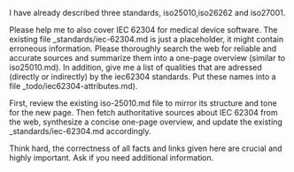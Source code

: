 I have already described three standards, iso25010,iso26262 and iso27001.

Please help me to also cover  IEC 62304 for medical device software.
The existing file _standards/iec-62304.md is just a placeholder, it might contain erroneous information.
Please thoroughly search the web for reliable and accurate sources and summarize them into a one-page overview (similar to iso25010.md).
In addition, give me a list of qualities that are adressed (directly or indirectly) by the iec62304 standards.
Put these names into a file _todo/iec62304-attributes.md).

First, review the existing iso-25010.md file to mirror its structure and tone for the new page.
Then fetch authoritative sources about IEC 62304 from the web, synthesize a concise one-page overview,
and update the existing _standards/iec-62304.md accordingly.

Think hard, the correctness of all facts and links given here are crucial and highly important.
Ask if you need additional information.
